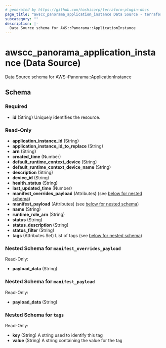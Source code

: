 ```yaml
---
# generated by https://github.com/hashicorp/terraform-plugin-docs
page_title: "awscc_panorama_application_instance Data Source - terraform-provider-awscc"
subcategory: ""
description: |-
  Data Source schema for AWS::Panorama::ApplicationInstance
---
```


# awscc_panorama_application_instance (Data Source)

Data Source schema for AWS::Panorama::ApplicationInstance



<!-- schema generated by tfplugindocs -->
## Schema

### Required

- **id** (String) Uniquely identifies the resource.

### Read-Only

- **application_instance_id** (String)
- **application_instance_id_to_replace** (String)
- **arn** (String)
- **created_time** (Number)
- **default_runtime_context_device** (String)
- **default_runtime_context_device_name** (String)
- **description** (String)
- **device_id** (String)
- **health_status** (String)
- **last_updated_time** (Number)
- **manifest_overrides_payload** (Attributes) (see [below for nested schema](#nestedatt--manifest_overrides_payload))
- **manifest_payload** (Attributes) (see [below for nested schema](#nestedatt--manifest_payload))
- **name** (String)
- **runtime_role_arn** (String)
- **status** (String)
- **status_description** (String)
- **status_filter** (String)
- **tags** (Attributes Set) List of tags (see [below for nested schema](#nestedatt--tags))

<a id="nestedatt--manifest_overrides_payload"></a>
### Nested Schema for `manifest_overrides_payload`

Read-Only:

- **payload_data** (String)


<a id="nestedatt--manifest_payload"></a>
### Nested Schema for `manifest_payload`

Read-Only:

- **payload_data** (String)


<a id="nestedatt--tags"></a>
### Nested Schema for `tags`

Read-Only:

- **key** (String) A string used to identify this tag
- **value** (String) A string containing the value for the tag


